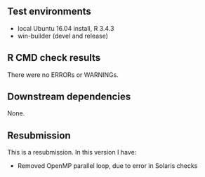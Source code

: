 ## Test environments
* local Ubuntu 16.04 install, R 3.4.3
* win-builder (devel and release)

## R CMD check results
There were no ERRORs or WARNINGs. 

## Downstream dependencies
None.

## Resubmission
This is a resubmission. In this version I have:

* Removed OpenMP parallel loop, due to error in Solaris checks
